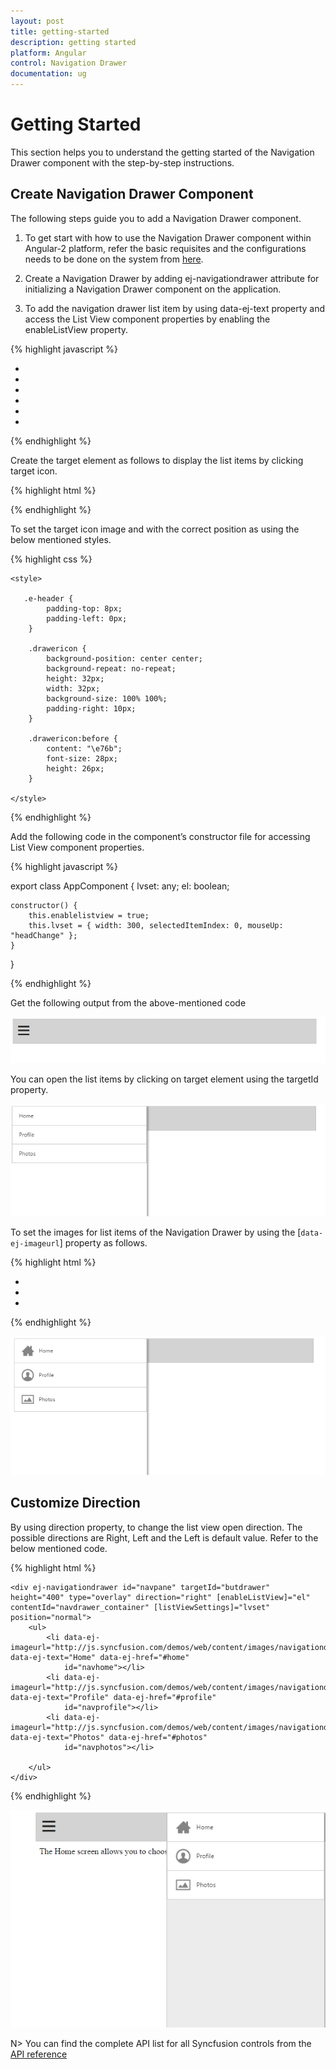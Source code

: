 ```yaml
---
layout: post
title: getting-started
description: getting started
platform: Angular
control: Navigation Drawer
documentation: ug
---
```


# Getting Started

This section helps you to understand the getting started of the Navigation Drawer component with the step-by-step instructions.

## Create Navigation Drawer Component

The following steps guide you to add a Navigation Drawer component.

1)	To get start with how to use the Navigation Drawer component within Angular-2 platform, refer the basic requisites and the configurations needs to be done on the system from [here](https://help.syncfusion.com/angular-2/gettingstarted/overview).

2)	Create a Navigation Drawer by adding ej-navigationdrawer attribute for initializing a Navigation Drawer component on the application. 

3)	To add the navigation drawer list item by using data-ej-text property and access the List View component properties by enabling the enableListView property.

{% highlight javascript %}

 <div ej-navigationdrawer id="navpane" targetId="butdrawer" height="400"type="overlay" direction="left" [enableListView]="enablelistview" [listViewSettings]="lvset" position="normal">
        <ul>
            <li data-ej-text="Home"></li>
            <li data-ej-text="People"></li>
            <li data-ej-text="Profile"></li>
            <li data-ej-text="Photos"></li>
            <li data-ej-text="Communities"></li>
            <li data-ej-text="Location"></li>
        </ul>
 </div>

{% endhighlight %}

Create the target element as follows to display the list items by clicking target icon.

{% highlight html %}

   <div id="navdraw">
       <div id="container">
          <div id="butdrawer" class="drawericon e-icon">
          </div>
       </div>
   </div>

{% endhighlight %}

To set the target icon image and with the correct position as using the below mentioned styles.

{% highlight css %}

    <style>
    
       .e-header {
            padding-top: 8px;
            padding-left: 0px;
        }

        .drawericon {
            background-position: center center;
            background-repeat: no-repeat;
            height: 32px;
            width: 32px;
            background-size: 100% 100%;
			padding-right: 10px;
        }
   
        .drawericon:before {
            content: "\e76b";
            font-size: 28px;
			height: 26px;
        }

    </style>

{% endhighlight %}

Add the following code in the component’s constructor file for accessing List View component properties.

{% highlight javascript %}

export class AppComponent {
    lvset: any;
    el: boolean;

    constructor() {
        this.enablelistview = true;
        this.lvset = { width: 300, selectedItemIndex: 0, mouseUp: "headChange" };
    }
}

{% endhighlight %}

Get the following output from the above-mentioned code

![](Getting-Started_images\getting-started-img1.png)

You can open the list items by clicking on target element using the targetId property.  

![](Getting-Started_images\getting-started-img2.png)

To set the images for list items of the Navigation Drawer by using the [`data-ej-imageurl`] property as follows.

{% highlight html %}

   <div ej-navigationdrawer id="navpane" targetId="butdrawer" height="400"type="overlay" direction="left" [enableListView]="el" [listViewSettings]="lvset" position="normal">
        <ul>
            <li data-ej-imageurl="http://js.syncfusion.com/demos/web/content/images/navigationdrawer/home.png" data-ej-text="Home"></li>
            <li data-ej-imageurl="http://js.syncfusion.com/demos/web/content/images/navigationdrawer/profile.png" data-ej-text="Profile"></li>
            <li data-ej-imageurl="http://js.syncfusion.com/demos/web/content/images/navigationdrawer/photo.png" data-ej-text="Photos"></li>     
        </ul>
    </div>

{% endhighlight %}

![](Getting-Started_images\getting-started-img3.png)

## Customize Direction

By using direction property, to change the list view open direction. The possible directions are Right, Left and the Left is default value. Refer to the below mentioned code.

{% highlight html %}

    <div ej-navigationdrawer id="navpane" targetId="butdrawer" height="400" type="overlay" direction="right" [enableListView]="el" contentId="navdrawer_container" [listViewSettings]="lvset" position="normal">
        <ul>
            <li data-ej-imageurl="http://js.syncfusion.com/demos/web/content/images/navigationdrawer/home.png" data-ej-text="Home" data-ej-href="#home"
                id="navhome"></li>
            <li data-ej-imageurl="http://js.syncfusion.com/demos/web/content/images/navigationdrawer/profile.png" data-ej-text="Profile" data-ej-href="#profile"
                id="navprofile"></li>
            <li data-ej-imageurl="http://js.syncfusion.com/demos/web/content/images/navigationdrawer/photo.png" data-ej-text="Photos" data-ej-href="#photos"
                id="navphotos"></li>

        </ul>
    </div>

{% endhighlight %}

![](Getting-Started_images\getting-started-img5.png)

N> You can find the complete API list for all Syncfusion controls from the [API reference](https://help.syncfusion.com/api/js/ejnavigationdrawer)              
